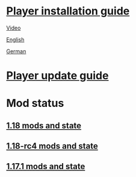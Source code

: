 # [Player installation guide](Installation.MD)
[Video](Installation.MD#installation-video)

[English](Installation.MD#installation-video#get-up-and-running-clientside-german-version-below)

[German](Installation.MD#installation-video#clientside-installation-deutsch)
# [Player update guide](Update.MD)
# Mod status
## [1.18 mods and state](1.18)
## [1.18-rc4 mods and state](1.18-rc4)
## [1.17.1 mods and state](1.17.1)

